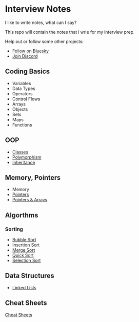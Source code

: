 # Interview Notes

I like to write notes, what can I say?

This repo will contain the notes that I wrie for my interview prep.

Help out or follow some other projects:

- [Follow on Bluesky](https://bsky.app/profile/leonlonsdale.dev)
- [Join Discord](https://discord.gg/dhrdFh98UA)

## Coding Basics

- Variables
- Data Types
- Operators
- Control Flows
- Arrays
- Objects
- Sets
- Maps
- Functions

## OOP

- [Classes](./oop/classes.md)
- [Polymorphism](./oop/polymorphism.md)
- [Inheritance](./oop/inheritance.md)

## Memory, Pointers

- Memory
- [Pointers](./pointers/pointers.md)
- [Pointers & Arrays](./pointers/pointers-and-arrays.md)

## Algorthms

### Sorting

- [Bubble Sort](./algorithms/sort/bubble-sort.md)
- [Insertion Sort](./algorithms/sort/insertion-sort.md)
- [Merge Sort](./algorithms/sort/merge-sort.md)
- [Quick Sort](./algorithms/sort/quick-sort.md)
- [Selection Sort](./algorithms/sort/selection-sort.md)

## Data Structures

- [Linked Lists](/data-structures/linked-lists.md)

## Cheat Sheets

[Cheat Sheets](./cheatsheets)
